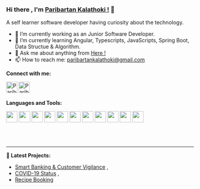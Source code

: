 ### Hi there , I'm [Paribartan Kalathoki !](https://paribartankalathoki.com.np/) 👋

A self learner software developer having curiosity about the technology.

- 🔭 I’m currently working as an Junior Software Developer.
- 🌱 I’m currently learning Angular, Typescripts, JavaScripts, Spring Boot, Data Structue & Algorithm.
- 💬 Ask me about anything from [Here !](https://github.com/paribartankalathoki/parikalathoki.github.io/issues)
- 📫 How to reach me: paribartankalathoki@gmail.com

**Connect with me:**

<a href="https://www.linkedin.com/in/paribartankalathoki" target="_blank">
  <img align="left" alt="Paribartan Kalathoki | LinkedIn" width="30px"  src="https://raw.githubusercontent.com/paribartankalathoki/parikalathoki.github.io/master/img/assets/linkedin.jpg" />
</a>
<a href="https://www.facebook.com/paribartan.kalathoki.75" target="_blank">
  <img align="left" alt="Paribartan Kalathoki | Facebook" width="30px" src="https://raw.githubusercontent.com/paribartankalathoki/parikalathoki.github.io/master/img/assets/facebook.png" />
</a>

<br />
<br />


**Languages and Tools:**  


<code><img height="30" src="https://raw.githubusercontent.com/paribartankalathoki/parikalathoki.github.io/master/img/assets/angular.png"></code>
<code><img height="30" src="https://raw.githubusercontent.com/paribartankalathoki/parikalathoki.github.io/master/img/assets/typescript.png"></code>
<code><img height="30" src="https://raw.githubusercontent.com/paribartankalathoki/parikalathoki.github.io/master/img/assets/webstrom.jpg"></code>
<code><img height="30" src="https://raw.githubusercontent.com/paribartankalathoki/parikalathoki.github.io/master/img/assets/rest.png"></code>
<code><img height="30" src="https://raw.githubusercontent.com/paribartankalathoki/parikalathoki.github.io/master/img/assets/spring.png"></code>
<code><img height="30" src="https://raw.githubusercontent.com/paribartankalathoki/parikalathoki.github.io/master/img/assets/js.jpg"></code>
<code><img height="30" src="https://raw.githubusercontent.com/paribartankalathoki/parikalathoki.github.io/master/img/assets/intellij.jpeg"></code>
<code><img height="30" src="https://raw.githubusercontent.com/paribartankalathoki/parikalathoki.github.io/master/img/assets/postman.png"></code>
<code><img height="30" src="https://raw.githubusercontent.com/paribartankalathoki/parikalathoki.github.io/master/img/assets/git.jpg"></code>
<code><img height="30" src="https://raw.githubusercontent.com/paribartankalathoki/parikalathoki.github.io/master/img/assets/mysql.jpg"></code>
<code><img height="30" src="https://raw.githubusercontent.com/paribartankalathoki/parikalathoki.github.io/master/img/assets/java.jpg"></code>

<br />
<br />

---


**📕 Latest Projects:**
- [Smart Banking & Customer Vigilance](https://bit.ly/31PWVZb) ,
- [COVID-19 Status](https://bit.ly/2yiOhHR) ,
- [Recipe Booking](https://recipe-book-5a0c1.firebaseapp.com/auth)

<!-- <a href="https://github-readme-stats.vercel.app/api?username=arjun-sudo">
  <img align="center" src="https://github-readme-stats.vercel.app/api?username=arjun-sudo&show_icons=true&include_all_commits=true&theme=radical" alt="Arjun's github stats" />
</a> -->
